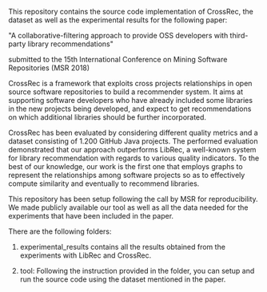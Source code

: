 This repository contains the source code implementation of CrossRec, the dataset as well as the experimental results for the following paper:

"A collaborative-filtering approach to provide OSS developers with third-party library recommendations"

submitted to the 15th International Conference on Mining Software Repositories (MSR 2018)

CrossRec is a framework that exploits cross projects relationships in open source software repositories to build a recommender system. It aims at supporting software developers who have already included some libraries in the new projects being developed, and expect to get recommendations on which additional libraries should be further incorporated.

CrossRec has been evaluated by considering different quality metrics and a dataset consisting of 1.200 GitHub Java projects. The performed evaluation demonstrated that our approach outperforms LibRec, a well-known system for library recommendation with regards to various quality indicators. To the best of our knowledge, our work is the first one that employs graphs to represent the relationships among software projects so as to effectively compute similarity and eventually to recommend libraries. 

This repository has been setup following the call by MSR for reproducibility. We made publicly available our tool as well as all the data needed for the experiments that have been included in the paper.

There are the following folders:

1. experimental\_results contains all the results obtained from the experiments with LibRec and CrossRec.

2. tool: Following the instruction provided in the folder, you can setup and run the source code using the dataset mentioned in the paper.



